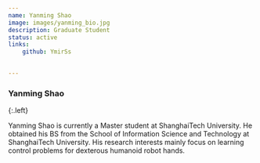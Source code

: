 ```yaml
---
name: Yanming Shao
image: images/yanming_bio.jpg
description: Graduate Student
status: active
links:
    github: YmirSs
    

---
```

### Yanming Shao
{:.left}

Yanming Shao is currently a Master student at ShanghaiTech University. He obtained his BS from the School of Information Science and Technology at ShanghaiTech University. His research interests mainly focus on learning control problems for dexterous humanoid robot hands.







